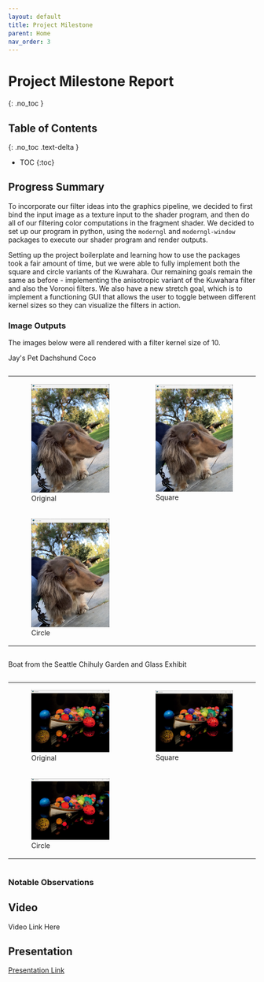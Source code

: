 ```yaml
---
layout: default
title: Project Milestone
parent: Home
nav_order: 3
---
```


# Project Milestone Report
{: .no_toc }

## Table of Contents
{: .no_toc .text-delta }

- TOC
{:toc}

## Progress Summary

To incorporate our filter ideas into the graphics pipeline, we decided to first bind the input image as a texture input to the shader program, and then do all of our filtering color computations in the fragment shader. We decided to set up our program in python, using the `moderngl` and `moderngl-window` packages to execute our shader program and render outputs.

Setting up the project boilerplate and learning how to use the packages took a fair amount of time, but we were able to fully implement both the square and circle variants of the Kuwahara. Our remaining goals remain the same as before - implementing the anisotropic variant of the Kuwahara filter and also the Voronoi filters. We also have a new stretch goal, which is to implement a functioning GUI that allows the user to toggle between different kernel sizes so they can visualize the filters in action.

### Image Outputs

The images below were all rendered with a filter kernel size of 10.

Jay's Pet Dachshund Coco

<div style="display: flex; justify-content: center">
    <table style="width: 100%">
        <tr>
            <td>
                <div style="display: flex; justify-content: center">
                    <figure>
                        <img
                            src="./milestone_assets/coco_original.png"
                            width="300px"
                        />
                        <figcaption>Original</figcaption>
                    </figure>
                </div>
            </td>
            <td>
                <div style="display: flex; justify-content: center">
                    <figure>
                        <img
                            src="./milestone_assets/coco_kuwahara_square.png"
                            width="300px"
                        />
                        <figcaption>Square</figcaption>
                    </figure>
                </div>
            </td>
        </tr>
        <br />
        <tr>
            <td>
                <div style="display: flex; justify-content: center">
                    <figure>
                        <img
                            src="./milestone_assets/coco_kuwahara_circle.png"
                            width="300px"
                        />
                        <figcaption>Circle</figcaption>
                    </figure>
                </div>
            </td>
        </tr>
        <br />
    </table>
</div>

Boat from the Seattle Chihuly Garden and Glass Exhibit

<div style="display: flex; justify-content: center">
    <table style="width: 100%">
        <tr>
            <td>
                <div style="display: flex; justify-content: center">
                    <figure>
                        <img
                            src="./milestone_assets/boat_original.png"
                            width="300px"
                        />
                        <figcaption>Original</figcaption>
                    </figure>
                </div>
            </td>
            <td>
                <div style="display: flex; justify-content: center">
                    <figure>
                        <img
                            src="./milestone_assets/boat_kuwahara_square.png"
                            width="300px"
                        />
                        <figcaption>Square</figcaption>
                    </figure>
                </div>
            </td>
        </tr>
        <br />
        <tr>
            <td>
                <div style="display: flex; justify-content: center">
                    <figure>
                        <img
                            src="./milestone_assets/boat_kuwahara_circle.png"
                            width="300px"
                        />
                        <figcaption>Circle</figcaption>
                    </figure>
                </div>
            </td>
        </tr>
        <br />
    </table>
</div>

### Notable Observations

## Video

Video Link Here

## Presentation

[Presentation Link](https://docs.google.com/presentation/d/1u7DSpc-4jHmdkemrlDypntjhXeuUKlT2smvcd4eiiBs/edit?usp=sharing)
